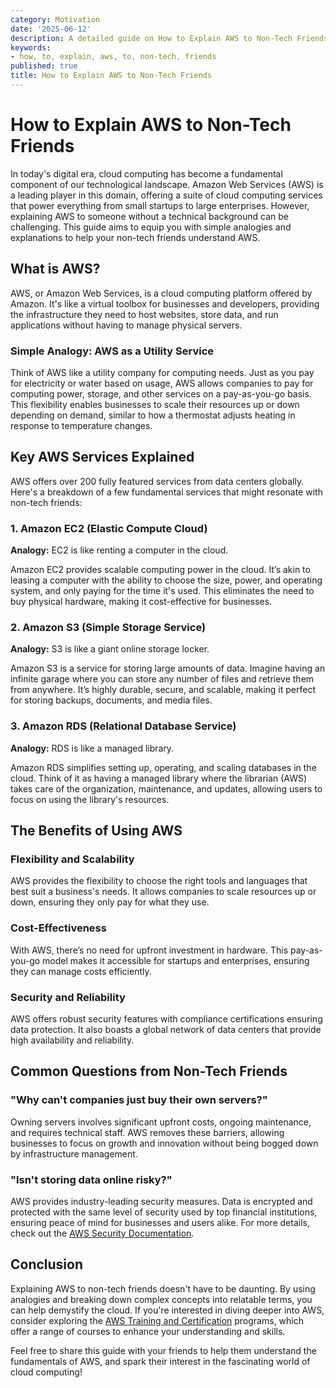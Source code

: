 ```yaml
---
category: Motivation
date: '2025-06-12'
description: A detailed guide on How to Explain AWS to Non-Tech Friends
keywords:
- how, to, explain, aws, to, non-tech, friends
published: true
title: How to Explain AWS to Non-Tech Friends
---
```


# How to Explain AWS to Non-Tech Friends

In today's digital era, cloud computing has become a fundamental component of our technological landscape. Amazon Web Services (AWS) is a leading player in this domain, offering a suite of cloud computing services that power everything from small startups to large enterprises. However, explaining AWS to someone without a technical background can be challenging. This guide aims to equip you with simple analogies and explanations to help your non-tech friends understand AWS.

## What is AWS?

AWS, or Amazon Web Services, is a cloud computing platform offered by Amazon. It's like a virtual toolbox for businesses and developers, providing the infrastructure they need to host websites, store data, and run applications without having to manage physical servers.

### Simple Analogy: AWS as a Utility Service

Think of AWS like a utility company for computing needs. Just as you pay for electricity or water based on usage, AWS allows companies to pay for computing power, storage, and other services on a pay-as-you-go basis. This flexibility enables businesses to scale their resources up or down depending on demand, similar to how a thermostat adjusts heating in response to temperature changes.

## Key AWS Services Explained

AWS offers over 200 fully featured services from data centers globally. Here's a breakdown of a few fundamental services that might resonate with non-tech friends:

### 1. **Amazon EC2 (Elastic Compute Cloud)**

**Analogy:** EC2 is like renting a computer in the cloud.

Amazon EC2 provides scalable computing power in the cloud. It’s akin to leasing a computer with the ability to choose the size, power, and operating system, and only paying for the time it's used. This eliminates the need to buy physical hardware, making it cost-effective for businesses.

### 2. **Amazon S3 (Simple Storage Service)**

**Analogy:** S3 is like a giant online storage locker.

Amazon S3 is a service for storing large amounts of data. Imagine having an infinite garage where you can store any number of files and retrieve them from anywhere. It’s highly durable, secure, and scalable, making it perfect for storing backups, documents, and media files.

### 3. **Amazon RDS (Relational Database Service)**

**Analogy:** RDS is like a managed library.

Amazon RDS simplifies setting up, operating, and scaling databases in the cloud. Think of it as having a managed library where the librarian (AWS) takes care of the organization, maintenance, and updates, allowing users to focus on using the library's resources.

## The Benefits of Using AWS

### Flexibility and Scalability

AWS provides the flexibility to choose the right tools and languages that best suit a business's needs. It allows companies to scale resources up or down, ensuring they only pay for what they use.

### Cost-Effectiveness

With AWS, there’s no need for upfront investment in hardware. This pay-as-you-go model makes it accessible for startups and enterprises, ensuring they can manage costs efficiently.

### Security and Reliability

AWS offers robust security features with compliance certifications ensuring data protection. It also boasts a global network of data centers that provide high availability and reliability.

## Common Questions from Non-Tech Friends

### "Why can't companies just buy their own servers?"

Owning servers involves significant upfront costs, ongoing maintenance, and requires technical staff. AWS removes these barriers, allowing businesses to focus on growth and innovation without being bogged down by infrastructure management.

### "Isn't storing data online risky?"

AWS provides industry-leading security measures. Data is encrypted and protected with the same level of security used by top financial institutions, ensuring peace of mind for businesses and users alike. For more details, check out the [AWS Security Documentation](https://aws.amazon.com/security/).

## Conclusion

Explaining AWS to non-tech friends doesn't have to be daunting. By using analogies and breaking down complex concepts into relatable terms, you can help demystify the cloud. If you're interested in diving deeper into AWS, consider exploring the [AWS Training and Certification](https://aws.amazon.com/training/) programs, which offer a range of courses to enhance your understanding and skills. 

Feel free to share this guide with your friends to help them understand the fundamentals of AWS, and spark their interest in the fascinating world of cloud computing!